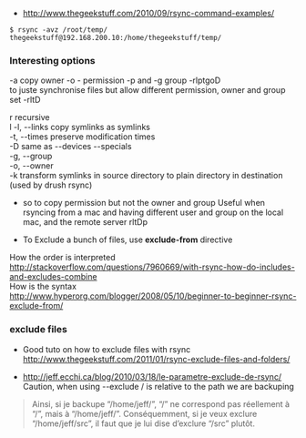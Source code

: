 * http://www.thegeekstuff.com/2010/09/rsync-command-examples/

````
$ rsync -avz /root/temp/ thegeekstuff@192.168.200.10:/home/thegeekstuff/temp/
````

### Interesting options

-a copy owner -o - permission -p and -g group -rlptgoD    
to juste synchronise files but allow different permission, owner and group set -rltD    

r recursive    
l  -l, --links                 copy symlinks as symlinks   
-t, --times                 preserve modification times    
-D                          same as --devices --specials      
-g, --group   
-o, --owner   
-k transform symlinks in source directory to plain directory in destination (used by drush rsync)   

*  so to copy permission but not the owner and group 
Useful when rsyncing from a mac and having different user and group on the local mac, and the remote server
rltDp

* To Exclude a bunch of files, use **exclude-from** directive    

How the order is interpreted   
http://stackoverflow.com/questions/7960669/with-rsync-how-do-includes-and-excludes-combine   
How is the syntax   
http://www.hyperorg.com/blogger/2008/05/10/beginner-to-beginner-rsync-exclude-from/


### exclude files   

* Good tuto on how to exclude files with rsync    
http://www.thegeekstuff.com/2011/01/rsync-exclude-files-and-folders/

* http://jeff.ecchi.ca/blog/2010/03/18/le-parametre-exclude-de-rsync/
Caution, when using --exclude / is relative to the path we are backuping    
> Ainsi, si je backupe “/home/jeff/”, “/” ne correspond pas réellement à “/”, mais à “/home/jeff/”. Conséquemment, si je veux exclure “/home/jeff/src”, il faut que je lui dise d’exclure “/src” plutôt.

